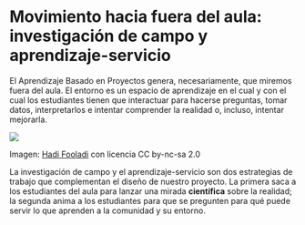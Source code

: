 
# Movimiento hacia fuera del aula: investigación de campo y aprendizaje-servicio

El Aprendizaje Basado en Proyectos genera, necesariamente, que miremos fuera del aula. El entorno es un espacio de aprendizaje en el cual y con el cual los estudiantes tienen que interactuar para hacerse preguntas, tomar datos, interpretarlos e intentar comprender la realidad o, incluso, intentar mejorarla.

![](https://github.com/catedu/abp/blob/master/img/AICLE.jpg)

Imagen: [Hadi Fooladi](http://www.flickr.com/photos/hadi_fooladi/409096822/) con licencia CC by-nc-sa 2.0

La investigación de campo y el aprendizaje-servicio son dos estrategias de trabajo que complementan el diseño de nuestro proyecto. La primera saca a los estudiantes del aula para lanzar una mirada **científica** sobre la realidad; la segunda anima a los estudiantes para que se pregunten para qué puede servir lo que aprenden a la comunidad y su entorno.
